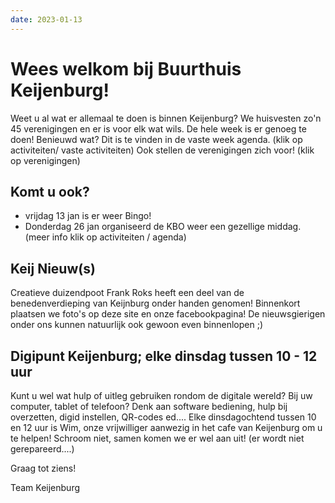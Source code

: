```yaml
---
date: 2023-01-13
---
```


# Wees welkom bij Buurthuis Keijenburg!
Weet u al wat er allemaal te doen is binnen Keijenburg? 
We huisvesten zo'n 45 verenigingen en er is voor elk wat wils. De hele week is er genoeg te doen!
Benieuwd wat? Dit is te vinden in de vaste week agenda. (klik op activiteiten/ vaste activiteiten)
Ook stellen de verenigingen zich voor! (klik op verenigingen)

## Komt u ook? 
* vrijdag 13 jan is er weer Bingo!
* Donderdag 26 jan organiseerd de KBO weer een gezellige middag.
(meer info klik op activiteiten / agenda)

## Keij Nieuw(s)
Creatieve duizendpoot Frank Roks heeft een deel van de benedenverdieping van Keijnburg onder handen genomen!
Binnenkort plaatsen we foto's op deze site en onze facebookpagina!
De nieuwsgierigen onder ons kunnen natuurlijk ook gewoon even binnenlopen ;)

## Digipunt Keijenburg; elke dinsdag tussen 10 - 12 uur
Kunt u wel wat hulp of uitleg gebruiken rondom de digitale wereld? Bij uw computer, tablet of telefoon?
Denk aan software bediening, hulp bij overzetten, digid instellen, QR-codes ed....
Elke dinsdagochtend tussen 10 en 12 uur is Wim, onze vrijwilliger aanwezig in het cafe van Keijenburg om u te helpen!
Schroom niet, samen komen we er wel aan uit!
(er wordt niet gerepareerd....)

Graag tot ziens!

Team Keijenburg

